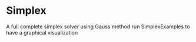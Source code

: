 # Simplex
A full complete simplex solver using Gauss method
run SimplexExamples to have a graphical visualization
